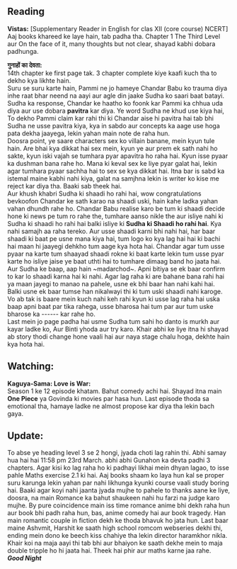 ## Reading  
  
**Vistas:** [Supplementary Reader in English for clas XII (core course) NCERT]  
Aaj books khareed ke laye hain, tab padha tha. Chapter 1 The Third Level aur On the face of it, many thoughts but not clear, shayad kabhi dobara padhunga.  
  
**गुनाहों का देवता:**  
14th chapter ke first page tak. 3 chapter complete kiye kaafi kuch tha to dekho kya likhte hain.  
Suru se suru karte hain, Pammi ne jo hameye Chandar Babu ko trauma diya inhe raat bhar neend na aayi aur agle din jaake Sudha ko saari baat batayi. Sudha ka response, Chandar ke haatho ko foonk kar Pammi ka chhua uda diya aur use dobara **pavitra** kar diya. Ye word Sudha ne khud use kiya hai, To dekho Pammi claim kar rahi thi ki Chandar aise hi pavitra hai tab bhi Sudha ne usse pavitra kiya, kya in sabdo aur concepts ka aage use hoga pata dekha jaayega, lekin yahan main note de raha hun.  
Doosra point, ye saare characters sex ko villain banane, mein kyun tule hain. Are bhai kya dikkat hai sex mein, kyun ye aur prem ek sath nahi ho sakte, kyun iski vajah se tumhara pyar apavitra ho raha hai. Kyun isse pyaar ka dushman bana rahe ho. Mana ki keval sex ke liye pyar galat hai, lekin agar tumhara pyaar sachha hai to sex se kya dikkat hai. Itna bar is sabd ka istemal maine kabhi nahi kiya, galat na samjhna lekin is writer ko kise me reject kar diya tha. Baaki sab theek hai.  
Aur khush khabri Sudha ki shaadi ho rahi hai, wow congratulations bevkoofon Chandar ke sath karao na shaadi uski, hain kahe ladka yahan vahan dhundh rahe ho. Chandar Babu realise karo be tum ki shaadi decide hone ki news pe tum ro rahe the, tumhare aanso nikle the aur isliye nahi ki Sudha ki shaadi ho rahi hai balki isliye ki **Sudha ki Shaadi ho rahi hai**. Kya nahi samajh aa raha tereko. Aur usse shaadi karni bhi nahi hai, har baar shaadi ki baat pe usne mana kiya hai, tum logo ko kya lag hai hai ki bachi hai maan hi jaayegi dehkho tum aage kya hota hai. Chandar agar tum usse pyaar na karte tum shaayad shaadi rokne ki baat karte lekin tum usse pyar karte ho isliye jaise ye baat uthti hai to tumhare dimaag band ho jaata hai.  
Aur Sudha ke baap, aap hain ~madarchod~. Apni bitiya se ek baar confirm to kar lo shaadi karna hai ki nahi. Agar lag raha ki are bahane bana rahi hai ya maan jayegi to manao na pahele, usne ek bhi baar han nahi kahi hai. Balki usne ek baar tumse han nikalwayi thi ki tum uski shaadi nahi karoge. Vo ab tak is baare mein kuch nahi keh rahi kyun ki usse lag raha hai uska baap apni baat par tika rahega, usse bharosa hai tum par aur tum uske bharose ka ------ kar rahe ho.   
Last mein jo page padha hai usme Sudha tum sahi ho danto is murkh aur kayar ladke ko, Aur Binti yhoda aur try karo.
Khair abhi ke liye itna hi shayad ab story thodi change hone vaali hai aur naya stage chalu hoga, dekhte hain kya hota hai.  
  
## Watching:  
**Kaguya-Sama: Love is War:**  
Season 1 ke 12 episode khatam. Bahut comedy achi hai. Shayad itna main **One Piece** ya Govinda ki movies par hasa hun. Last episode thoda sa emotional tha, hamaye ladke ne almost propose kar diya tha lekin bach gaya.  
  
## Update:  
To abse ye heading level 3 se 2 hongi, jyada choti lag rahin thi. Abhi samay hua hai hai 11:58 pm 23rd March. abhi abhi Gunahon ka devta padhi 3 chapters. Agar kisi ko lag raha ho ki padhayi likhai mein dhyan lagao, to isse pahle Maths exercise 2.1 ki hai. Aaj books shaam ko laya hun kal se proper suru karunga lekin yahan par nahi likhunga kyunki course vaali study boring hai. Baaki agar koyi nahi jaanta jyada mujhe to pahele to thanks aane ke liye, doosra, na main Romance ka bahut shaukeen nahi hu farzi na judge karo mujhe. By pure coincidence main iss time romance anime bhi dekh raha hun aur book bhi padh raha hun, bas, anime comedy hai aur book tragedy. Han main romantic couple in fiction dekh ke thoda bhavuk ho jata hun. Last baar maine Ashvmit, Harshit ke saath high school romcom webseries dekhi thi, ending mein dono ke beech kiss chahiye tha lekin director haramkhor nikla. Khair koi na maja aayi thi tab bhi aur bhaiyon ke saath dekhe mein to maja double tripple ho hi jaata hai. Theek hai phir aur maths karne jaa rahe.  
***Good Night***